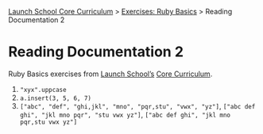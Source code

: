 [Launch School Core Curriculum](/README.md) >
[Exercises: Ruby Basics](/exercises/ruby_basics/ruby_basics_contents.md) >
Reading Documentation 2

# Reading Documentation 2

Ruby Basics exercises from [Launch School’s](https://launchschool.com) [Core Curriculum](https://launchschool.com/courses).

1.  `"xyx".uppcase`
2.  `a.insert(3, 5, 6, 7)`
3.  `["abc", "def", "ghi,jkl", "mno", "pqr,stu", "vwx", "yz"]`,
    `["abc def ghi", "jkl mno pqr", "stu vwx yz"]`,
    `["abc def ghi", "jkl mno pqr,stu vwx yz"]`
